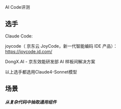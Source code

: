 AI Code评测

## 选手

Claude Code: 

joycode（ 京东云 JoyCode，新一代智能编码 IDE 产品）： https://joycode.jd.com/

DongX.AI - 京东效能研发部 AI 样板间解决方案

以上选手都选用Claude4-Sonnet模型


## 场景

##### 从复杂代码中抽取通用组件
